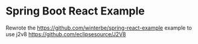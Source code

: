 Spring Boot React Example
============================

Rewrote the https://github.com/winterbe/spring-react-example example to use j2v8 https://github.com/eclipsesource/J2V8